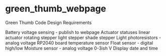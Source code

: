 # green_thumb_webpage

Green Thumb Code Design Requirements

Battery voltage sensing - publish to webpage
Actuator statuses
	linear actuator
	rotating stepper
	light stepper
	shade stepper
Light photoresistors - analog voltage
RP2040 board temperature sensor
Float sensor - digital high/low
Moisture sensor - analog voltage 0-3ish V
Display date and time
